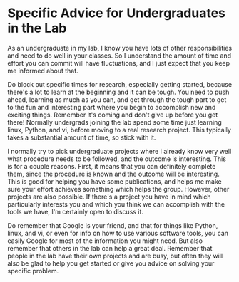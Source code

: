 # Specific Advice for Undergraduates in the Lab

As an undergraduate in my lab, I know you have lots of other responsibilities and need to do well in your classes. So I understand the amount of time and effort you can commit will have fluctuations, and I just expect that you keep me informed about that. 

Do block out specific times for research, especially getting started, because there's a lot to learn at the beginning and it can be tough. You need to push ahead, learning as much as you can, and get through the tough part to get to the fun and interesting part where you begin to accomplish new and exciting things. Remember it's coming and don't give up before you get there! Normally undergrads joining the lab spend some time just learning linux, Python, and vi, before moving to a real research project. This typically takes a substantial amount of time, so stick with it. 

I normally try to pick undergraduate projects where I already know very well what procedure needs to be followed, and the outcome is interesting. This is for a couple reasons. First, it means that you can definitely complete them, since the procedure is known and the outcome will be interesting. This is good for helping you have some publications, and helps me make sure your effort achieves something which helps the group. However, other projects are also possible. If there's a project you have in mind which particularly interests you and which you think we can accomplish with the tools we have, I'm certainly open to discuss it.

Do remember that Google is your friend, and that for things like Python, linux, and vi, or even for info on how to use various software tools, you can easily Google for most of the information you might need. But also remember that others in the lab can help a great deal. Remember that people in the lab have their own projects and are busy, but often they will also be glad to help you get started or give you advice on solving your specific problem. ﻿
